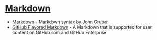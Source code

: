# [Markdown](https://en.wikipedia.org/wiki/Markdown)

- [Markdown](https://daringfireball.net/projects/markdown/syntax) - Markdown syntax by John Gruber
- [GitHub Flavored Markdown](https://github.github.com/gfm/) - A Markdown that is supported for user content on GitHub.com and GitHub Enterprise
